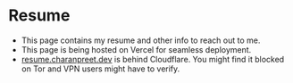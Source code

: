 # Resume
- This page contains my resume and other info to reach out to me.
- This page is being hosted on Vercel for seamless deployment.
- [resume.charanpreet.dev](https://resume.charanpreet.dev) is behind Cloudflare. You might find it blocked on Tor and VPN users might have to verify.
